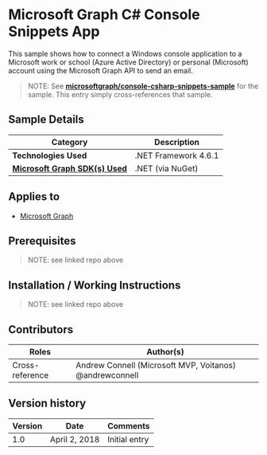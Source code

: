 # Microsoft Graph C# Console Snippets App

This sample shows how to connect a Windows console application to a Microsoft work or school (Azure Active Directory) or personal (Microsoft) account using the Microsoft Graph API to send an email.

> NOTE: See **[microsoftgraph/console-csharp-snippets-sample](https://github.com/microsoftgraph/console-csharp-snippets-sample)** for the sample. This entry simply cross-references that sample.

## Sample Details

|               Category               |     Description      |
| ------------------------------------ | -------------------- |
| **Technologies Used**                | .NET Framework 4.6.1 |
| **[Microsoft Graph SDK(s) Used][1]** | .NET (via NuGet)     |

## Applies to

* [Microsoft Graph](https://developer.microsoft.com/en-us/graph)

## Prerequisites

> NOTE: see linked repo above

## Installation / Working Instructions

> NOTE: see linked repo above

## Contributors

|      Roles      |                        Author(s)                        |
| --------------- | ------------------------------------------------------- |
| Cross-reference | Andrew Connell (Microsoft MVP, Voitanos) @andrewconnell |

## Version history

| Version |     Date      |   Comments    |
| ------- | ------------- | ------------- |
| 1.0     | April 2, 2018 | Initial entry |

[1]: https://developer.microsoft.com/en-us/graph/code-samples-and-sdks